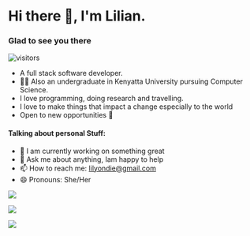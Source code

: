 #  Hi there :wave:, I'm Lilian.


### Glad to see you there 
![visitors](https://visitor-badge.glitch.me/badge?page_id=page.id)

* A full stack software developer.
* :woman_student: Also an undergraduate in Kenyatta University pursuing Computer Science. 
* I love programming, doing research and travelling.
* I love to make things that impact a change especially to the world
* Open to new opportunities :eyes:

#### Talking about personal Stuff:

- 🔭 I am currently working on something great
- 💬 Ask me about anything, Iam happy to help
- 📫 How to reach me: lilyondie@gmail.com
- 😄 Pronouns: She/Her

<a target="_blank"
href="https://www.linkedin.com/in/lilian-moraa-99950b1b8"><img
src="https://img.shields.io/badge/-LinkedIn-0077b5?style=for-the-badge&logo=LinkedIn&logoColor=white"></img></a>

<a target="_blank"
href="mailto:lilyondie@gmail.com"><img
src="https://img.shields.io/badge/-Gmail-D14836?style=for-the-badge&logo=Gmail&logoColor=white"></img></a>

<a target="_blank"
href=" https://www.Twitter.com/LilianM53742529"><img
src="https://img.shields.io/badge/-Twitter-1DA1F2?style=for-the-badge&logo=Twitter&logoColor=white"></img></a>
